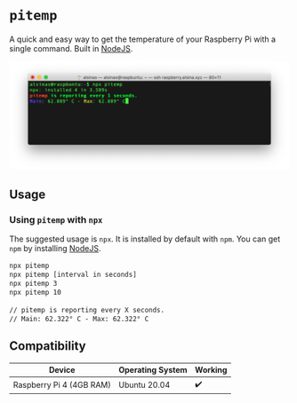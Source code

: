 # `pitemp`

A quick and easy way to get the temperature of your Raspberry Pi with a single command. Built in [NodeJS](https://nodejs.org/en/).

![pitemp screenshot](/screenshot.png)

## Usage

### Using `pitemp` with `npx`

The suggested usage is `npx`. It is installed by default with `npm`. You can get `npm` by installing [NodeJS](https://nodejs.org/en/).

```
npx pitemp
npx pitemp [interval in seconds]
npx pitemp 3
npx pitemp 10

// pitemp is reporting every X seconds.
// Main: 62.322° C - Max: 62.322° C
```

## Compatibility

| Device                   | Operating System | Working |
| ------------------------ | ---------------- | ------- |
| Raspberry Pi 4 (4GB RAM) | Ubuntu 20.04     | ✔️      |
